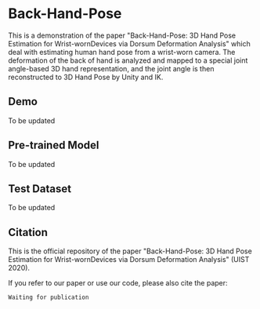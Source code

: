 #  Back-Hand-Pose

This is a demonstration of the paper "Back-Hand-Pose: 3D Hand Pose Estimation for Wrist-wornDevices via Dorsum Deformation Analysis" which deal with estimating human hand pose from a wrist-worn camera. The deformation of the back of hand is analyzed and mapped to a special joint angle-based 3D hand representation, and the joint angle is then reconstructed to 3D Hand Pose by Unity and IK.


## Demo
To be updated

## Pre-trained Model
To be updated

## Test Dataset
To be updated

## Citation

This is the official repository of the paper "Back-Hand-Pose: 3D Hand Pose Estimation for Wrist-wornDevices via Dorsum Deformation Analysis" (UIST 2020).

If you refer to our paper or use our code, please also cite the paper:
```
Waiting for publication
```
